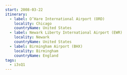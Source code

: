 ```yaml
---
start: 2008-03-22
itinerary:
  - label: O’Hare International Airport (ORD)
    locality: Chicago
    countryName: United States
  - label: Newark Liberty International Airport (EWR)
    locality: Newark
    countryName: United States
  - label: Birmingham Airport (BHX)
    locality: Birmingham
    countryName: England
tags:
  - i3sQ1
---
```

